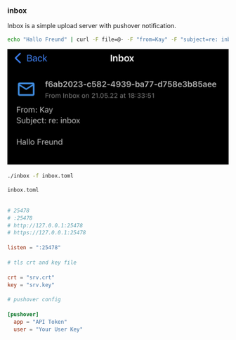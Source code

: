### inbox

Inbox is a simple upload server with pushover notification.

``` bash
echo "Hallo Freund" | curl -F file=@- -F "from=Kay" -F "subject=re: inbox" http://localhost:25478/inbox

```

![](screenshot/screenshot1.jpeg)

``` bash
./inbox -f inbox.toml
```

`inbox.toml`  

``` toml

# 25478
# :25478
# http://127.0.0.1:25478
# https://127.0.0.1:25478

listen = ":25478"

# tls crt and key file

crt = "srv.crt"
key = "srv.key"

# pushover config

[pushover]
  app = "API Token"
  user = "Your User Key"
  
```

